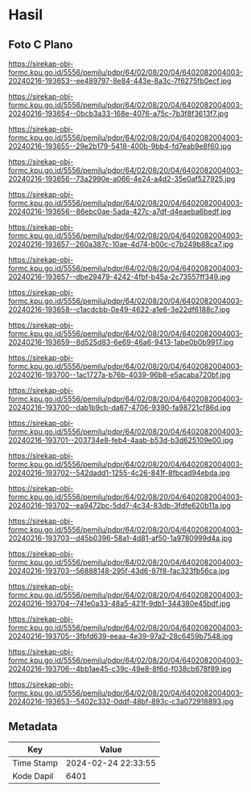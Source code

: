 # Hasil

## Foto C Plano

https://sirekap-obj-formc.kpu.go.id/5556/pemilu/pdpr/64/02/08/20/04/6402082004003-20240216-193653--ee489797-8e84-443e-8a3c-7f6275fb0ecf.jpg

https://sirekap-obj-formc.kpu.go.id/5556/pemilu/pdpr/64/02/08/20/04/6402082004003-20240216-193654--0bcb3a33-168e-4076-a75c-7b3f8f3613f7.jpg

https://sirekap-obj-formc.kpu.go.id/5556/pemilu/pdpr/64/02/08/20/04/6402082004003-20240216-193655--29e2b179-5418-400b-9bb4-fd7eab9e8f60.jpg

https://sirekap-obj-formc.kpu.go.id/5556/pemilu/pdpr/64/02/08/20/04/6402082004003-20240216-193656--73a2990e-a066-4e24-a4d2-35e0af527925.jpg

https://sirekap-obj-formc.kpu.go.id/5556/pemilu/pdpr/64/02/08/20/04/6402082004003-20240216-193656--86ebc0ae-5ada-427c-a7df-d4eaeba6bedf.jpg

https://sirekap-obj-formc.kpu.go.id/5556/pemilu/pdpr/64/02/08/20/04/6402082004003-20240216-193657--260a387c-10ae-4d74-b00c-c7b249b88ca7.jpg

https://sirekap-obj-formc.kpu.go.id/5556/pemilu/pdpr/64/02/08/20/04/6402082004003-20240216-193657--dbe29479-4242-4fbf-b45a-2c73557ff349.jpg

https://sirekap-obj-formc.kpu.go.id/5556/pemilu/pdpr/64/02/08/20/04/6402082004003-20240216-193658--c1acdcbb-0e49-4622-a1e6-3e22df6188c7.jpg

https://sirekap-obj-formc.kpu.go.id/5556/pemilu/pdpr/64/02/08/20/04/6402082004003-20240216-193659--8d525d83-6e69-46a6-9413-1abe0b0b9917.jpg

https://sirekap-obj-formc.kpu.go.id/5556/pemilu/pdpr/64/02/08/20/04/6402082004003-20240216-193700--1ac1727a-b76b-4039-96b8-e5acaba720bf.jpg

https://sirekap-obj-formc.kpu.go.id/5556/pemilu/pdpr/64/02/08/20/04/6402082004003-20240216-193700--dab1b9cb-da67-4706-9390-fa98721cf86d.jpg

https://sirekap-obj-formc.kpu.go.id/5556/pemilu/pdpr/64/02/08/20/04/6402082004003-20240216-193701--203734e8-feb4-4aab-b53d-b3d625109e00.jpg

https://sirekap-obj-formc.kpu.go.id/5556/pemilu/pdpr/64/02/08/20/04/6402082004003-20240216-193702--542dadd1-1255-4c26-841f-8fbcad94ebda.jpg

https://sirekap-obj-formc.kpu.go.id/5556/pemilu/pdpr/64/02/08/20/04/6402082004003-20240216-193702--ea9472bc-5dd7-4c34-83db-3fdfe620b11a.jpg

https://sirekap-obj-formc.kpu.go.id/5556/pemilu/pdpr/64/02/08/20/04/6402082004003-20240216-193703--d45b0396-58a1-4d81-af50-1a9780999d4a.jpg

https://sirekap-obj-formc.kpu.go.id/5556/pemilu/pdpr/64/02/08/20/04/6402082004003-20240216-193703--56888148-295f-43d6-87f8-fac323fb56ca.jpg

https://sirekap-obj-formc.kpu.go.id/5556/pemilu/pdpr/64/02/08/20/04/6402082004003-20240216-193704--741e0a33-48a5-421f-9db1-344380e45bdf.jpg

https://sirekap-obj-formc.kpu.go.id/5556/pemilu/pdpr/64/02/08/20/04/6402082004003-20240216-193705--3fbfd639-eeaa-4e39-97a2-28c6459b7548.jpg

https://sirekap-obj-formc.kpu.go.id/5556/pemilu/pdpr/64/02/08/20/04/6402082004003-20240216-193706--4bb1ae45-c39c-49e8-8f6d-f038cb678f89.jpg

https://sirekap-obj-formc.kpu.go.id/5556/pemilu/pdpr/64/02/08/20/04/6402082004003-20240216-193653--5402c332-0ddf-48bf-893c-c3a072918893.jpg


## Metadata

| Key        | Value               |
| ---------- | ------------------- |
| Time Stamp | 2024-02-24 22:33:55 |
| Kode Dapil | 6401                |




